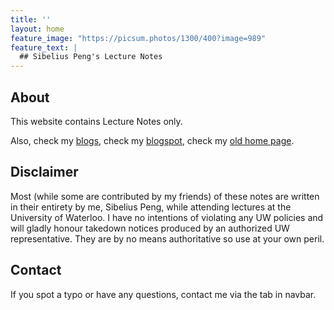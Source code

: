 ```yaml
---
title: ''
layout: home
feature_image: "https://picsum.photos/1300/400?image=989"
feature_text: |
  ## Sibelius Peng's Lecture Notes
---
```

## About

This website contains Lecture Notes only.

Also, check my [blogs](blog.sibeliusp.com), check my [blogspot](https://sibeliuspeng.blogspot.ca), check my [old home page](www.sibeliusp.com).

## Disclaimer

Most (while some are contributed by my friends) of these notes are written in their entirety by me, Sibelius Peng, while attending lectures at the University of Waterloo. I have no intentions of violating any UW policies and will gladly honour takedown notices produced by an authorized UW representative. They are by no means authoritative so use at your own peril.


## Contact

If you spot a typo or have any questions, contact me via the tab in navbar.

